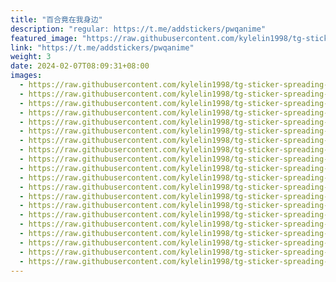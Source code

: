 ```yaml
---
title: "百合竟在我身边"
description: "regular: https://t.me/addstickers/pwqanime"
featured_image: "https://raw.githubusercontent.com/kylelin1998/tg-sticker-spreading-worldwide-images/main/img/1700f248-bc4a-4f32-9d98-1dc875cfde04.jpg"
link: "https://t.me/addstickers/pwqanime"
weight: 3
date: 2024-02-07T08:09:31+08:00
images:
  - https://raw.githubusercontent.com/kylelin1998/tg-sticker-spreading-worldwide-images/main/img/1700f248-bc4a-4f32-9d98-1dc875cfde04.jpg
  - https://raw.githubusercontent.com/kylelin1998/tg-sticker-spreading-worldwide-images/main/img/533bf198-138c-4dc7-baff-e61bd352c411.jpg
  - https://raw.githubusercontent.com/kylelin1998/tg-sticker-spreading-worldwide-images/main/img/c455e9d2-23fd-41d6-8e30-d4599fc95889.jpg
  - https://raw.githubusercontent.com/kylelin1998/tg-sticker-spreading-worldwide-images/main/img/20710d99-6ad2-473a-aac9-c8ad48ccfc28.jpg
  - https://raw.githubusercontent.com/kylelin1998/tg-sticker-spreading-worldwide-images/main/img/38458d49-004a-4e12-8100-814c4bbc7482.jpg
  - https://raw.githubusercontent.com/kylelin1998/tg-sticker-spreading-worldwide-images/main/img/05eddfb2-eb9a-470e-b778-b6fa4fb885b3.jpg
  - https://raw.githubusercontent.com/kylelin1998/tg-sticker-spreading-worldwide-images/main/img/609d43e9-257b-4f94-ac9a-3ba092ff67ab.jpg
  - https://raw.githubusercontent.com/kylelin1998/tg-sticker-spreading-worldwide-images/main/img/be9f2e5e-7416-41a3-aa05-88ec29f84955.jpg
  - https://raw.githubusercontent.com/kylelin1998/tg-sticker-spreading-worldwide-images/main/img/d1de4012-d9d8-4c46-a65a-6ea081053d60.jpg
  - https://raw.githubusercontent.com/kylelin1998/tg-sticker-spreading-worldwide-images/main/img/dbd90c9d-1d26-4d32-9668-21c199a4238d.jpg
  - https://raw.githubusercontent.com/kylelin1998/tg-sticker-spreading-worldwide-images/main/img/006bddeb-6475-43a1-a598-ff1743ba25c6.jpg
  - https://raw.githubusercontent.com/kylelin1998/tg-sticker-spreading-worldwide-images/main/img/e0a0f554-e2b3-4da9-90d0-25c98243c777.jpg
  - https://raw.githubusercontent.com/kylelin1998/tg-sticker-spreading-worldwide-images/main/img/bfcc2c5e-905b-4cd7-af80-cefc57f4d0ff.jpg
  - https://raw.githubusercontent.com/kylelin1998/tg-sticker-spreading-worldwide-images/main/img/36ebad50-90b2-4be3-8451-88798407ed51.jpg
  - https://raw.githubusercontent.com/kylelin1998/tg-sticker-spreading-worldwide-images/main/img/d824055c-98e4-4063-9a23-90e902a89330.jpg
  - https://raw.githubusercontent.com/kylelin1998/tg-sticker-spreading-worldwide-images/main/img/02e1f3fe-9517-4f02-ac7a-e8bacdb2d84e.jpg
  - https://raw.githubusercontent.com/kylelin1998/tg-sticker-spreading-worldwide-images/main/img/08ce65ab-83b3-4c06-b020-77c619626cce.jpg
  - https://raw.githubusercontent.com/kylelin1998/tg-sticker-spreading-worldwide-images/main/img/82e3f1ed-d034-4519-b8c6-fccdd3b0486e.jpg
  - https://raw.githubusercontent.com/kylelin1998/tg-sticker-spreading-worldwide-images/main/img/04b75e1a-fd4f-49d2-b25f-214405d8f755.jpg
  - https://raw.githubusercontent.com/kylelin1998/tg-sticker-spreading-worldwide-images/main/img/1d4d3c15-0c66-4c2a-99ce-7d92568440f8.jpg
---
```

